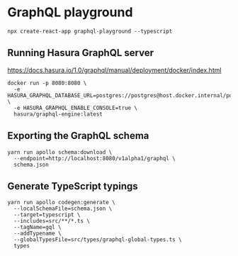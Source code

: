 # GraphQL playground

```shell
npx create-react-app graphql-playground --typescript
```

## Running Hasura GraphQL server

<https://docs.hasura.io/1.0/graphql/manual/deployment/docker/index.html>

```shell
docker run -p 8080:8080 \
  -e HASURA_GRAPHQL_DATABASE_URL=postgres://postgres@host.docker.internal/postgres \
  -e HASURA_GRAPHQL_ENABLE_CONSOLE=true \
  hasura/graphql-engine:latest
```

## Exporting the GraphQL schema

```shell
yarn run apollo schema:download \
  --endpoint=http://localhost:8080/v1alpha1/graphql \
  schema.json
```

## Generate TypeScript typings

```shell
yarn run apollo codegen:generate \
  --localSchemaFile=schema.json \
  --target=typescript \
  --includes=src/**/*.ts \
  --tagName=gql \
  --addTypename \
  --globalTypesFile=src/types/graphql-global-types.ts \
  types
```
